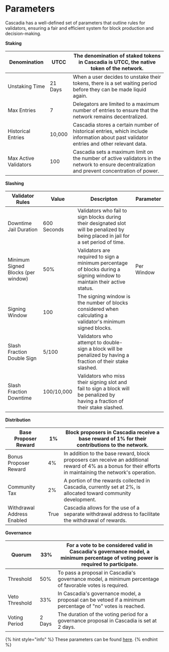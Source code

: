 # Parameters

Cascadia has a well-defined set of parameters that outline rules for validators, ensuring a fair and efficient system for block production and decision-making.



**Staking**

| Denomination          | UTCC    | The denomination of staked tokens in Cascadia is UTCC, the native token of the network.                                                        |
| --------------------- | ------- | ---------------------------------------------------------------------------------------------------------------------------------------------- |
| Unstaking Time        | 21 Days | When a user decides to unstake their tokens, there is a set waiting period before they can be made liquid again.                               |
| Max Entries           | 7       | Delegators are limited to a maximum number of entries to ensure that the network remains decentralized.                                        |
| Historical Entries    | 10,000  | Cascadia stores a certain number of historical entries, which include information about past validator entries and other relevant data.        |
| Max Active Validators | 100     | Cascadia sets a maximum limit on the number of active validators in the network to ensure decentralization and prevent concentration of power. |



**Slashing**

<table data-header-hidden><thead><tr><th>Validator Rules</th><th>Value</th><th>Descripton</th><th data-hidden>Parameter</th></tr></thead><tbody><tr><td>Downtime Jail Duration</td><td>600 Seconds</td><td>Validators who fail to sign blocks during their designated slot will be penalized by being placed in jail for a set period of time.</td><td></td></tr><tr><td>Minimum Signed Blocks (per window)</td><td>50%</td><td>Validators are required to sign a minimum percentage of blocks during a signing window to maintain their active status.</td><td>Per Window</td></tr><tr><td>Signing Window</td><td>100</td><td>The signing window is the number of blocks considered when calculating a validator's minimum signed blocks.</td><td></td></tr><tr><td>Slash Fraction Double Sign</td><td>5/100</td><td>Validators who attempt to double-sign a block will be penalized by having a fraction of their stake slashed.</td><td></td></tr><tr><td>Slash Fraction Downtime</td><td>100/10,000</td><td>Validators who miss their signing slot and fail to sign a block will be penalized by having a fraction of their stake slashed.</td><td></td></tr></tbody></table>



**Distribution**

| Base Proposer Reward       | 1%   | Block proposers in Cascadia receive a base reward of 1% for their contributions to the network.                                                              |
| -------------------------- | ---- | ------------------------------------------------------------------------------------------------------------------------------------------------------------ |
| Bonus Proposer Reward      | 4%   | In addition to the base reward, block proposers can receive an additional reward of 4% as a bonus for their efforts in maintaining the network's operation.  |
| Community Tax              | 2%   | A portion of the rewards collected in Cascadia, currently set at 2%, is allocated toward community development.                                              |
| Withdrawal Address Enabled | True | Cascadia allows for the use of a separate withdrawal address to facilitate the withdrawal of rewards.                                                        |



**Governance**

| Quorum         | 33%    | For a vote to be considered valid in Cascadia's governance model, a minimum percentage of voting power is required to participate. |
| -------------- | ------ | ---------------------------------------------------------------------------------------------------------------------------------- |
| Threshold      | 50%    | To pass a proposal in Cascadia's governance model, a minimum percentage of favorable votes is required.                            |
| Veto Threshold | 33%    | In Cascadia's governance model, a proposal can be vetoed if a minimum percentage of "no" votes is reached.                         |
| Voting Period  | 2 Days | The duration of the voting period for a governance proposal in Cascadia is set at 2 days.                                          |



{% hint style="info" %}
These parameters can be found [here](https://validator.cascadia.foundation/parameters).
{% endhint %}
